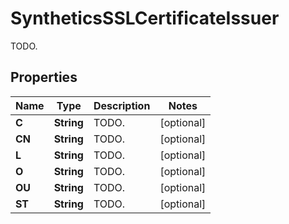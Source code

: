 

# SyntheticsSSLCertificateIssuer

TODO.
## Properties

Name | Type | Description | Notes
------------ | ------------- | ------------- | -------------
**C** | **String** | TODO. |  [optional]
**CN** | **String** | TODO. |  [optional]
**L** | **String** | TODO. |  [optional]
**O** | **String** | TODO. |  [optional]
**OU** | **String** | TODO. |  [optional]
**ST** | **String** | TODO. |  [optional]



